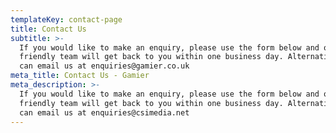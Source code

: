 ```yaml
---
templateKey: contact-page
title: Contact Us
subtitle: >-
  If you would like to make an enquiry, please use the form below and our
  friendly team will get back to you within one business day. Alternatively, you
  can email us at enquiries@gamier.co.uk
meta_title: Contact Us - Gamier
meta_description: >-
  If you would like to make an enquiry, please use the form below and our
  friendly team will get back to you within one business day. Alternatively, you
  can email us at enquiries@csimedia.net
---
```


